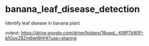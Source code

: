# banana_leaf_disease_detection
Identify leaf disease in banana plant

output: https://drive.google.com/drive/folders/18uwd_-Kl9PTk90P-b1OuyZ8Zm6wt6HHt?usp=sharing 
